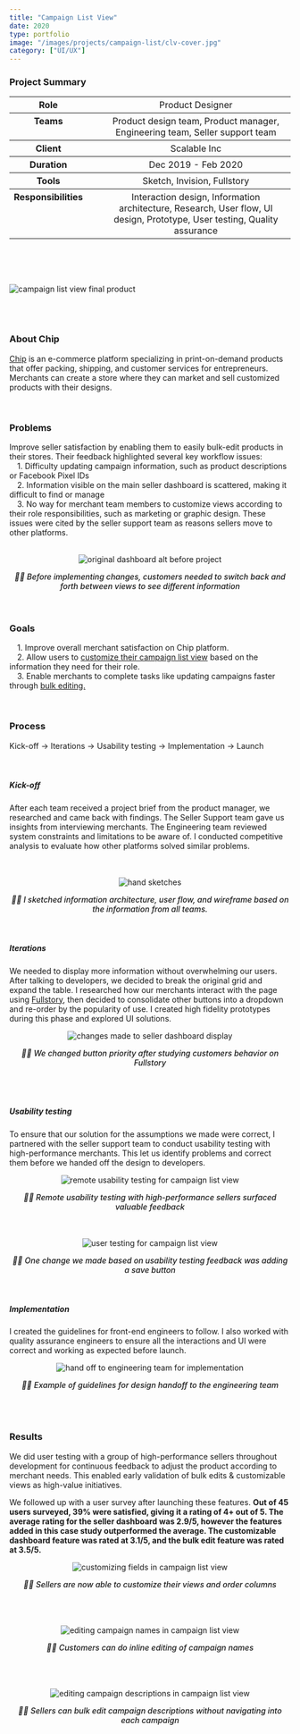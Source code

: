 ```yaml
---
title: "Campaign List View"
date: 2020
type: portfolio
image: "/images/projects/campaign-list/clv-cover.jpg"
category: ["UI/UX"]
---
```




<h3>Project Summary</h3>
<div class="row">
	<div class="col-8">
		<table style="border-spacing:1rem;">
			<tr>
				<th style="vertical-align:text-top;">Role</th>
				<th>&nbsp;&nbsp;</th>
				<th style="vertical-align:text-top;font-weight:normal;">Product Designer</th>
			</tr>
			<tr>
				<th style="vertical-align:text-top;">Teams</th>
				<th>&nbsp;&nbsp;</th>
				<th style="vertical-align:text-top;font-weight:normal;">Product design team, Product manager, Engineering team, Seller support team</th>
			</tr>
			<tr>
				<th style="vertical-align:text-top;">Client</th>
				<th>&nbsp;&nbsp;</th>
				<th style="vertical-align:text-top;font-weight:normal;">Scalable Inc</th>
			</tr>
			<tr>
				<th style="vertical-align:text-top;">Duration</th>
				<th>&nbsp;&nbsp;</th>
				<th style="vertical-align:text-top;font-weight:normal;">Dec 2019 - Feb 2020</th>
			</tr>
			<tr>
				<th style="vertical-align:text-top;">Tools</th>
				<th>&nbsp;&nbsp;</th>
				<th style="vertical-align:text-top;font-weight:normal;">Sketch, Invision, Fullstory</th>
			</tr>
			<tr>
				<th style="vertical-align:text-top;">Responsibilities</th>
				<th>&nbsp;&nbsp;</th>
				<th style="vertical-align:text-top;font-weight:normal;">Interaction design, Information architecture, Research, User flow, UI design, Prototype, User testing, Quality assurance</th>
			</tr>
		</table>
	</div>
</div>
<br><br><br>

<p><img src="/images/projects/campaign-list/clv-cover.jpg" loading="lazy" alt="campaign list view final product"></p>
<br><br>



<h3>About Chip</h3>
<div class="row">
	<div class="col-8">
	<p>
		<a href="https://www.chipchip.com/" target="_blank" rel="noopener noreferrer">Chip</a> is an e-commerce platform specializing in print-on-demand products that offer packing, shipping, and customer services for entrepreneurs. Merchants can create a store where they can market and sell customized products with their designs.
	</p><br>
	</div>
</div>



<h3>Problems</h3>
<div class="row">
	<div class="col-8">
		Improve seller satisfaction by enabling them to easily bulk-edit products in their stores. Their feedback highlighted several key workflow issues:<br>
		&emsp;1. Difficulty updating campaign information, such as product descriptions or Facebook Pixel IDs<br>
		&emsp;2. Information visible on the main seller dashboard is scattered, making it difficult to find or manage<br>
		&emsp;3. No way for merchant team members to customize views according to their role responsibilities, such as marketing or graphic design. These issues were cited by the seller support team as reasons sellers move to other platforms.<br>
		<br>
	</div>
</div>

<div style="text-align:center;">
	<p><img src="/images/projects/campaign-list/before-changes.jpg" loading="lazy" alt="original dashboard alt before project"></p>
	<i style="font-weight:500;">&#9757;&#127995; Before implementing changes, customers needed to switch back and forth between views to see different information</i><br><br>
</div>
<br>



<h3>Goals</h3>
<div class="row">
	<div class="col-8">
		<p>
		&emsp;1. Improve overall merchant satisfaction on Chip platform.<br>
		&emsp;2. Allow users to <a href="./#customizable_view">customize their campaign list view</a> based on the information they need for their role.<br>
		&emsp;3. Enable merchants to complete tasks like updating campaigns faster through <a href="./#bulk_edit_name">bulk editing.</a></p>
		<br>
	</div>
</div>



<h3>Process</h3>
<div class="row">
	<div class="col-8">
		Kick-off &rarr; Iterations &rarr; Usability testing &rarr; Implementation &rarr; Launch
	</div>
</div>
<br><br>

<h5>Kick-off</h5>
<div class="row">
	<div class="col-8">
		After each team received a project brief from the product manager, we researched and came back with findings. The Seller Support team gave us insights from interviewing merchants. The Engineering team reviewed system constraints and limitations to be aware of. I conducted competitive analysis to evaluate how other platforms solved similar problems.
	</div>
</div>
<br><br>

<div style="text-align:center;">
	<p><img src="/images/projects/campaign-list/hand-sketches.jpg" loading="lazy" alt="hand sketches"></p>
	<i style="font-weight:500;">&#9757;&#127995; I sketched information architecture, user flow, and wireframe based on the information from all teams.</i><br><br>
</div>
<br>

<h5>Iterations</h5>
<div class="row">
	<div class="col-8">
		<p>We needed to display more information without overwhelming our users. After talking to developers, we decided to break the original grid and expand the table. I researched how our merchants interact with the page using <a href="https://www.fullstory.com/" target="_blank" rel="noopener noreferrer">Fullstory</a>, then decided to consolidate other buttons into a dropdown and re-order by the popularity of use. I created high fidelity prototypes during this phase and explored UI solutions.</p>
	</div>
</div>

<div style="text-align:center;">
	<p><img src="/images/projects/campaign-list/after-research.jpg" loading="lazy" alt="changes made to seller dashboard display"></p>
	<i style="font-weight:500;">&#9757;&#127995; We changed button priority after studying customers behavior on Fullstory</i><br><br>
</div><br><br>

<h5>Usability testing</h5>
<div class="row">
	<div class="col-8">
		<p>To ensure that our solution for the assumptions we made were correct, I partnered with the seller support team to conduct usability testing with high-performance merchants. This let us identify problems and correct them before we handed off the design to developers.</p>
	</div>
</div>

<div style="text-align:center;">
	<p><img src="/images/projects/campaign-list/remote-user-test.jpg" loading="lazy" alt="remote usability testing for campaign list view"></p>
	<i style="font-weight:500;">&#9757;&#127995; Remote usability testing with high-performance sellers surfaced valuable feedback</i><br><br>
</div>
<br>

<div style="text-align:center;">
	<p><img src="/images/projects/campaign-list/after-testing.jpg" loading="lazy" alt="user testing for campaign list view"></p>
	<i style="font-weight:500;">&#9757;&#127995; One change we made based on usability testing feedback was adding a save button</i><br><br>
</div>
<br>



<h5>Implementation</h5>
<div class="row">
	<div class="col-8">
		<p>I created the guidelines for front-end engineers to follow. I also worked with quality assurance engineers to ensure all the interactions and UI were correct and working as expected before launch.</p>
	</div>
</div>

<div style="text-align:center;">
	<p><img src="/images/projects/campaign-list/eng-hand-off.jpg" loading="lazy" alt="hand off to engineering team for implementation"></p>
	<i style="font-weight:500;">&#9757;&#127995; Example of guidelines for design handoff to the engineering team</i><br><br>
</div><br><br>



<h3>Results</h3>
<div class="row">
	<div class="col-8">
		<p>We did user testing with a group of high-performance sellers throughout development for continuous feedback to adjust the product according to merchant needs. This enabled early validation of bulk edits & customizable views as high-value initiatives.</p>
		<p>We followed up with a user survey after launching these features. <b>Out of 45 users surveyed, 39% were satisfied, giving it a rating of 4+ out of 5. The average rating for the seller dashboard was 2.9/5, however the features added in this case study outperformed the average. The customizable dashboard feature was rated at 3.1/5, and the bulk edit feature was rated at 3.5/5.</b></p>
	</div>
</div>

<div id="customizable_view" style="text-align:center;">
	<p><img src="/images/projects/campaign-list/customize-view.jpg" loading="lazy" alt="customizing fields in campaign list view"></p>
	<i style="font-weight:500;">&#9757;&#127995; Sellers are now able to customize their views and order columns</i><br><br>
</div><br><br>

<div id="bulk_edit_name" style="text-align:center;">
	<p><img src="/images/projects/campaign-list/inline-editing.jpg" loading="lazy" alt="editing campaign names in campaign list view"></p>
	<i style="font-weight:500;">&#9757;&#127995; Customers can do inline editing of campaign names</i><br><br>
</div><br><br>

<div style="text-align:center;">
	<p><img src="/images/projects/campaign-list/edit-desc.jpg" loading="lazy" alt="editing campaign descriptions in campaign list view"></p>
	<i style="font-weight:500;">&#9757;&#127995; Sellers can bulk edit campaign descriptions without navigating into each campaign</i><br><br>
</div>
<br><br>
